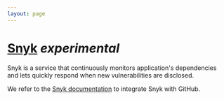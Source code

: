 ```yaml
---
layout: page
---
```


# [Snyk](https://snyk.io/) *experimental*

Snyk is a service that continuously monitors application's dependencies and lets quickly respond when new vulnerabilities are disclosed.

We refer to the [Snyk documentation](https://snyk.io/docs/github) to integrate Snyk with GitHub.
